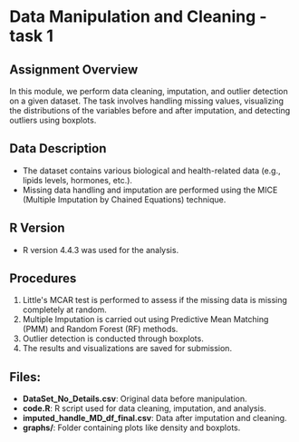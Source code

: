 # Data Manipulation and Cleaning - task 1

## Assignment Overview
In this module, we perform data cleaning, imputation, and outlier detection on a given dataset. The task involves handling missing values, visualizing the distributions of the variables before and after imputation, and detecting outliers using boxplots.

## Data Description
- The dataset contains various biological and health-related data (e.g., lipids levels, hormones, etc.).
- Missing data handling and imputation are performed using the MICE (Multiple Imputation by Chained Equations) technique.

## R Version
- R version 4.4.3 was used for the analysis.

## Procedures
1. Little's MCAR test is performed to assess if the missing data is missing completely at random.
2. Multiple Imputation is carried out using Predictive Mean Matching (PMM) and Random Forest (RF) methods.
3. Outlier detection is conducted through boxplots.
4. The results and visualizations are saved for submission.

## Files:
- **DataSet_No_Details.csv**: Original data before manipulation.
- **code.R**: R script used for data cleaning, imputation, and analysis.
- **imputed_handle_MD_df_final.csv**: Data after imputation and cleaning.
- **graphs/**: Folder containing plots like density and boxplots.
